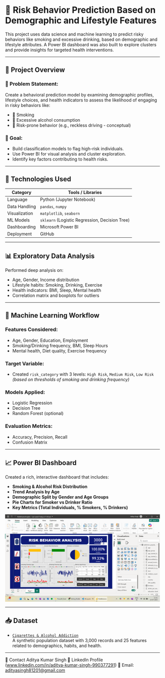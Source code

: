 # 🧠 Risk Behavior Prediction Based on Demographic and Lifestyle Features

This project uses data science and machine learning to predict risky behaviors like smoking and excessive drinking, based on demographic and lifestyle attributes. A Power BI dashboard was also built to explore clusters and provide insights for targeted health interventions.

---

## 📌 Project Overview

### 📝 Problem Statement:
Create a behavioral prediction model by examining demographic profiles, lifestyle choices, and health indicators to assess the likelihood of engaging in risky behaviors like:
- 🚬 Smoking
- 🍺 Excessive alcohol consumption
- 🚗 Risk-prone behavior (e.g., reckless driving - conceptual)

### 🎯 Goal:
- Build classification models to flag high-risk individuals.
- Use Power BI for visual analysis and cluster exploration.
- Identify key factors contributing to health risks.

---

## 🧪 Technologies Used

| Category          | Tools / Libraries                        |
|------------------|-------------------------------------------|
| Language         | Python (Jupyter Notebook)                 |
| Data Handling    | `pandas`, `numpy`                         |
| Visualization    | `matplotlib`, `seaborn`                   |
| ML Models        | `sklearn` (Logistic Regression, Decision Tree) |
| Dashboarding     | Microsoft Power BI                        |
| Deployment       | GitHub                                    |

---

## 📊 Exploratory Data Analysis

Performed deep analysis on:
- Age, Gender, Income distribution
- Lifestyle habits: Smoking, Drinking, Exercise
- Health indicators: BMI, Sleep, Mental health
- Correlation matrix and boxplots for outliers

---

## 🤖 Machine Learning Workflow

### Features Considered:
- Age, Gender, Education, Employment
- Smoking/Drinking frequency, BMI, Sleep Hours
- Mental health, Diet quality, Exercise frequency

### Target Variable:
- Created `risk_category` with 3 levels: `High Risk`, `Medium Risk`, `Low Risk`  
  *(based on thresholds of smoking and drinking frequency)*

### Models Applied:
- Logistic Regression
- Decision Tree
- Random Forest (optional)

### Evaluation Metrics:
- Accuracy, Precision, Recall
- Confusion Matrix

---

## 📈 Power BI Dashboard

Created a rich, interactive dashboard that includes:
- **Smoking & Alcohol Risk Distribution**
- **Trend Analysis by Age**
- **Demographic Split by Gender and Age Groups**
- **Pie Charts for Smoker vs Drinker Ratio**
- **Key Metrics (Total Individuals, % Smokers, % Drinkers)**

<p align="center">
  <img src="PowerBI_Dashboard/DASHBOARD.png" width="1000"/>
</p>

---

## 📥 Dataset

- [`Cigarettes & Alcohol Addiction`](https://www.kaggle.com/datasets/khushikyad001/cigarettes-and-alcohol-addiction?resource=download)  
  A synthetic population dataset with 3,000 records and 25 features related to demographics, habits, and health.

---

📧 Contact
Aditya Kumar Singh
📍 LinkedIn Profile (www.linkedin.com/in/aditya-kumar-singh-990377291)
📧 Email: adityasingh81201@gmail.com
